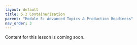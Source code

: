 ```yaml
---
layout: default
title: 5.3 Containerization
parent: "Module 5: Advanced Topics & Production Readiness"
nav_order: 3
---
```


Content for this lesson is coming soon.
